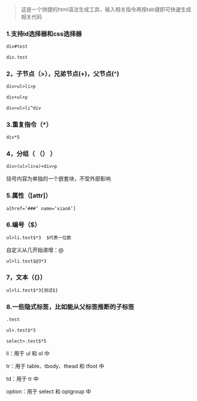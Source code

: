 > 这是一个快捷的html语法生成工具，输入相关指令再按tab键即可快速生成相关代码 

### 1.支持id选择器和css选择器

```html
div#test

div.test
```

 

### 2，子节点（>），兄弟节点(+)，父节点(^)

```html
div>ul>li>p

div+ul+p

div>ul>li^div
```

 

### 3.重复指令（*）

```html
div*5
```

 

### 4，分组（ （） ）

```html
div>(ul>li>a)+div>p
```

括号内容为单独的一个嵌套块，不受外部影响

 

### 5.属性（[attr]）

```html
a[href=’###’ name=‘xiaoA’] 
```

 

### 6.编号（$）

```html
ul>li.test$*3  $代表一位数
```

自定义从几开始递增：@

```html
ul>li.test$@3*3
```

 

### 7，文本（{}）

```html
ul>li.test$*3{测试$} 
```

 

### 8.一些隐式标签，比如能从父标签推断的子标签

```html
.test

ul>.test$*3

select>.test$*5
```



li：用于 ul 和 ol 中

tr：用于 table、tbody、thead 和 tfoot 中

td：用于 tr 中

option：用于 select 和 optgroup 中
